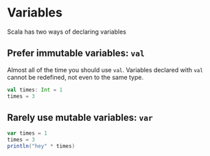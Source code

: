 # Variables

Scala has two ways of declaring variables


## Prefer immutable variables: `val`

Almost all of the time you should use `val`. Variables declared with `val` cannot be redefined, not even to the same type.

```scala sc:fail
val times: Int = 1
times = 3
```

## Rarely use mutable variables: `var`

```scala
var times = 1
times = 3
println("hey" * times)
```
